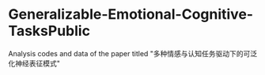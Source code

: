 # Generalizable-Emotional-Cognitive-TasksPublic
Analysis codes and data of the paper titled "多种情感与认知任务驱动下的可泛化神经表征模式"
